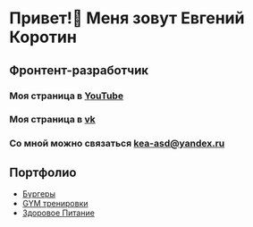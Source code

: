 # Привет!👋 Меня зовут Евгений Коротин
## Фронтент-разработчик
### Моя страница в [YouTube](https://www.youtube.com/playlist?list=PLVAYb8Ud2PjoYMAIx7OTPTnXyNA7R9boc)
### Моя страница в [vk](https://vk.com/id248069872)
### Со мной можно связаться **kea-asd@yandex.ru**
## Портфолио
- [Бургеры](https://keaasd.github.io/Module01-Burger/menu.html)
- [GYM тренировки](https://keaasd.github.io/Module01-Gym/index.html)
- [Здоровое Питание](https://keaasd.github.io/module02-Shop/dist/)

<!-- website layout designer -->
